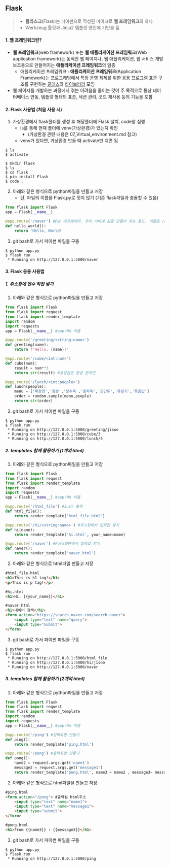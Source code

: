 ## Flask

>- **플라스크**(Flask)는 파이썬으로 작성된 마이크로 **웹 프레임워크**의 하나
>- Werkzeug 툴킷과 Jinja2 템플릿 엔진에 기반을 둠



#### 1. 웹 프레임워크란?

- **웹 프레임워크**(web framework) 또는 **웹 애플리케이션 프레임워크**(Web application framework)는 동적인 웹 페이지나, 웹 애플리케이션, 웹 서비스 개발 보조용으로 만들어지는 **애플리케이션 프레임워크**의 일종
  - 애플리케이션 프레임워크 : **애플리케이션 프레임워크**(Application Framework)는 프로그래밍에서 특정 운영 체제를 위한 응용 프로그램 표준 구조를 구현하는 [클래스](https://ko.wikipedia.org/wiki/클래스)와 [라이브러리](https://ko.wikipedia.org/wiki/라이브러리) 모임
- 웹 페이지를 개발하는 과정에서 겪는 어려움을 줄이는 것이 주 목적으로 통상 데이터베이스 연동, 템플릿 형태의 표준, 세션 관리, 코드 재사용 등의 기능을 포함



#### 2. Flask 사용법 (처음 사용 시)

1. 가상환경에서 flask폴더를 생성 후 해당폴더에 Flask 설치, code창 실행
   - ls를 통해 현재 폴더에 venv(가상환경)가 있는지 확인 
     - (가상환경 관련 내용은 07_Virtual_environment.md 참고)
   - venv가 있다면, 가상환경 만들 때 activate만 치면 됨

```shell
$ ls
$ activate

$ mkdir flask
$ ls
$ cd flask
$ pip install Flask
$ code .
```

2. 아래와 같은 형식으로 python파일을 만들고 저장
   - 단, 파일의 이름을 Flask.py로 짓지 않기 (기존 flask파일과 충돌할 수 있음)

```python
from flask import Flask
app = Flask(__name__)

@app.route('/naver') #@는 데코레이터, 우리 서버에 길을 만들어 주는 용도. 이름은 /naver
def hello_world():
    return 'Hello, World!'
```

3. git bash로 가서 파이썬 파일을 구동

```shell
$ python app.py
$ flask run
 * Running on http://127.0.0.1:5000/naver
```



#### 3. Flask 응용 사용법

##### 1. 주소창에 변수 직접 넣기

1. 아래와 같은 형식으로 python파일을 만들고 저장

```python
from flask import Flask
from flask import request
from flask import render_template
import random
import requests
app = Flask(__name__) #app서버 이름

@app.route('/greeting/<string:name>')
def greeting(name):
    return f'Hello, {name}!'

@app.route('/cube/<int:num>')
def cube(num):
    result = num**3
    return str(result) #응답값은 항상 문자만

@app.route('/lunch/<int:people>')
def lunch(people):
    menu = ['짜장면','짬뽕','탕수육','동파육','군만두','유린기','볶음밥']
    order = random.sample(menu,people)
    return str(order)
```

2. git bash로 가서 파이썬 파일을 구동

```shell
$ python app.py
$ flask run
 * Running on http://127.0.0.1:5000/greeting/jisoo
 * Running on http://127.0.0.1:5000/cube/3
 * Running on http://127.0.0.1:5000/lunch/5
```



##### 2. templates 함께 활용하기 (1개의 html)

1. 아래와 같은 형식으로 python파일을 만들고 저장

```python
from flask import Flask
from flask import request
from flask import render_template
import random
import requests
app = Flask(__name__) #app서버 이름

@app.route('/html_file') #Just 출력
def html_file():
    return render_template('html_file.html')

@app.route('/hi/<string:name>') #주소창에서 입력값 받기
def hi(name):
    return render_template('hi.html', your_name=name)

@app.route('/naver') #Form화면에서 입력값 받기
def naver():
    return render_template('naver.html')

```

2. 아래와 같은 형식으로 html파일 만들고 저장

```html
#html_file.html
<h1>This is h1 tag!</h1>
<p>This is p tag!</p>

#hi.html
<h1>Hi, {{your_name}}</h1>

#naver.html
<h1>네이버 검색</h1>
<form action="https://search.naver.com/search.naver">
    <input type="text" name="query">
    <input type="submit">
</form>
```

3. git bash로 가서 파이썬 파일을 구동

```shell
$ python app.py
$ flask run
 * Running on http://127.0.0.1:5000/html_file
 * Running on http://127.0.0.1:5000/hi/jisoo
 * Running on http://127.0.0.1:5000/naver
```



##### 3. templates 함께 활용하기 (2개의 html)

1. 아래와 같은 형식으로 python파일을 만들고 저장

```python
from flask import Flask
from flask import request
from flask import render_template
import random
import requests
app = Flask(__name__) #app서버 이름

@app.route('/ping') #입력화면 만들기
def ping():
    return render_template('ping.html')

@app.route('/pong') #출력화면 만들기
def pong():
    name2 = request.args.get('name1')
    message2 = request.args.get('message1')
    return render_template('pong.html', name3 = name2 , message3= message2)
```

2. 아래와 같은 형식으로 html파일을 만들고 저장

```html
#ping.html
<form action="/pong"> #출력될 html주소
    <input type="text" name="name1">
    <input type="text" name="message1">
    <input type="submit">
</form>

#pong.html
<h1>From {{name3}} : {{message3}}</h1>
```

3. git bash로 가서 파이썬 파일을 구동

```shell
$ python app.py
$ flask run
 * Running on http://127.0.0.1:5000/ping
```

